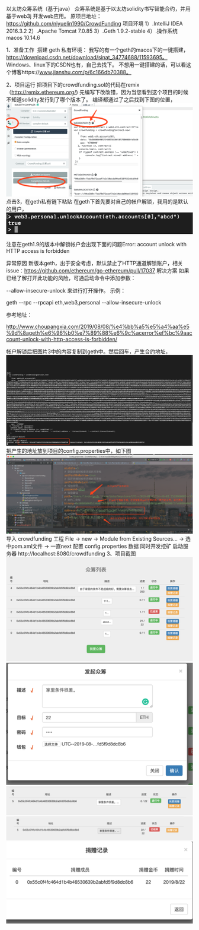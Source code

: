 以太坊众筹系统（基于java）
众筹系统是基于以太坊solidity书写智能合约，并用基于web3j 开发web应用。 原项目地址：https://github.com/niyuelin1990/CrowdFunding
项目环境
1）.IntelliJ IDEA 2016.3.2
2）.Apache Tomcat 7.0.85
3）.Geth 1.9.2-stable
4）.操作系统macos 10.14.6

1、准备工作
 搭建 geth 私有环境：
我写的有一个geth的macos下的一键搭建，https://download.csdn.net/download/sinat_34774688/11593695。
Windows、linux下的CSDN也有，自己去找下。
不想用一键搭建的话，可以看这个博客https://www.jianshu.com/p/6c166db70388。

2、项目运行
把项目下的crowdfunding.sol的代码在remix（http://remix.ethereum.org/)  先编写下改改错，因为当您看到这个项目的时候不知道solidity发行到了哪个版本了。
编译都通过了之后找到下图的位置，
![alt text](docs/P1.png "title")
点击3，在geth私有链下粘贴 
在geth下首先要对自己的帐户解锁，我用的是默认的用户，
![alt text](docs/P2.png "title")

注意在geth1.9的版本中解锁帐户会出现下面的问题Error: account unlock with HTTP access is forbidden

异常原因
新版本geth，出于安全考虑，默认禁止了HTTP通道解锁账户，相关issue：https://github.com/ethereum/go-ethereum/pull/17037 
解决方案
如果已经了解打开此功能的风险，可通启动命令中添加参数：

--allow-insecure-unlock
来进行打开操作。
示例：

geth --rpc --rpcapi eth,web3,personal --allow-insecure-unlock

参考地址：

http://www.choupangxia.com/2019/08/08/%e4%bb%a5%e5%a4%aa%e5%9d%8ageth%e6%96%b0%e7%89%88%e6%9c%acerror%ef%bc%9aaccount-unlock-with-http-access-is-forbidden/

帐户解锁后把图片3中的内容复制到geth中。然后回车，产生合约地址，
![alt text](docs/P3.png "title")
把产生的地址放到项目的config.properties中，如下图
![alt text](docs/P4.png "title")
导入 crowdfunding 工程
File -> new -> Module from Existing Sources... -> 选中pom.xml文件 -> 一直next
配置 config.properties 数据 同时开发挖矿
启动服务器 http://localhost:8080/crowdfunding
3、项目截图
![alt text](docs/P5.png "title")
![alt text](docs/P6.png "title")
![alt text](docs/P7.png "title")
![alt text](docs/P8.png "title")
![alt text](docs/P9.png "title")





